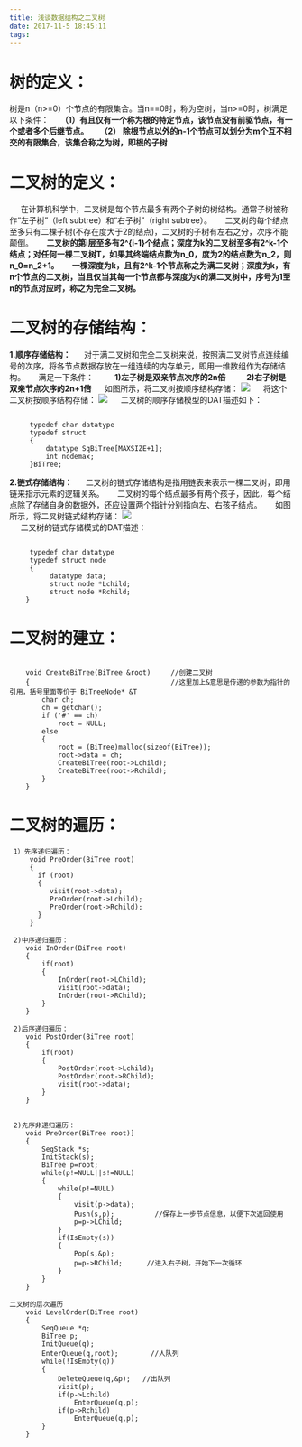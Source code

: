 ```yaml
---
title: 浅谈数据结构之二叉树
date: 2017-11-5 18:45:11
tags:
---
```

# 树的定义：
树是n（n>=0）个节点的有限集合。当n==0时，称为空树，当n>=0时，树满足以下条件：
    **&nbsp;&nbsp;&nbsp;&nbsp;&nbsp;（1）有且仅有一个称为根的特定节点，该节点没有前驱节点，有一个或者多个后继节点。**
    **&nbsp;&nbsp;&nbsp;&nbsp;&nbsp;（2） 除根节点以外的n-1个节点可以划分为m个互不相交的有限集合，该集合称之为树，即根的子树**
<!-- more -->
# 二叉树的定义：
&nbsp;&nbsp;&nbsp;&nbsp;&nbsp;在计算机科学中，二叉树是每个节点最多有两个子树的树结构。通常子树被称作“左子树”（left subtree）和“右子树”（right subtree）。
&nbsp;&nbsp;&nbsp;&nbsp;&nbsp;二叉树的每个结点至多只有二棵子树(不存在度大于2的结点)，二叉树的子树有左右之分，次序不能颠倒。
&nbsp;&nbsp;&nbsp;&nbsp;&nbsp;**二叉树的第i层至多有2^{i-1}个结点；深度为k的二叉树至多有2^k-1个结点；对任何一棵二叉树T，如果其终端结点数为n_0，度为2的结点数为n_2，则n_0=n_2+1。**
&nbsp;&nbsp;&nbsp;&nbsp;&nbsp;**一棵深度为k，且有2^k-1个节点称之为满二叉树；深度为k，有n个节点的二叉树，当且仅当其每一个节点都与深度为k的满二叉树中，序号为1至n的节点对应时，称之为完全二叉树。**
# 二叉树的存储结构：
**1.顺序存储结构：**
&nbsp;&nbsp;&nbsp;&nbsp;&nbsp;对于满二叉树和完全二叉树来说，按照满二叉树节点连续编号的次序，将各节点数据存放在一组连续的内存单元，即用一维数组作为存储结构。
&nbsp;&nbsp;&nbsp;&nbsp;&nbsp;满足一下条件：
**&nbsp;&nbsp;&nbsp;&nbsp;&nbsp;&nbsp;&nbsp;&nbsp;&nbsp;&nbsp;1)左子树是双亲节点次序的2n倍**
**&nbsp;&nbsp;&nbsp;&nbsp;&nbsp;&nbsp;&nbsp;&nbsp;&nbsp;&nbsp;2)右子树是双亲节点次序的2n+1倍**
&nbsp;&nbsp;&nbsp;&nbsp;&nbsp;如图所示，将二叉树按顺序结构存储：
     ![](https://i.imgur.com/N43CGuq.jpg)
&nbsp;&nbsp;&nbsp;&nbsp;&nbsp;将这个二叉树按顺序结构存储：
     ![](https://i.imgur.com/SjnBCZt.jpg)
&nbsp;&nbsp;&nbsp;&nbsp;&nbsp;二叉树的顺序存储模型的DAT描述如下：
<pre><code>
     typedef char datatype 
     typedef struct 
     {
	     datatype SqBiTree[MAXSIZE+1];
	     int nodemax;
     }BiTree;
</code></pre>
**2.链式存储结构：**
&nbsp;&nbsp;&nbsp;&nbsp;&nbsp;二叉树的链式存储结构是指用链表来表示一棵二叉树，即用链来指示元素的逻辑关系。
&nbsp;&nbsp;&nbsp;&nbsp;&nbsp;二叉树的每个结点最多有两个孩子，因此，每个结点除了存储自身的数据外，还应设置两个指针分别指向左、右孩子结点。
&nbsp;&nbsp;&nbsp;&nbsp;&nbsp;如图所示，将二叉树链式结构存储：
    ![](https://i.imgur.com/EnR6Mhx.png)  
&nbsp;&nbsp;&nbsp;&nbsp;&nbsp;二叉树的链式存储模式的DAT描述：
<pre><code>
     typedef char datatype
     typedef struct node
	 {
          datatype data;
		  struct node *Lchild; 
		  struct node *Rchild;
	}
</code></pre> 
# 二叉树的建立：
<pre><code>
	void CreateBiTree(BiTree &root)     //创建二叉树
	{                                   //这里加上&意思是传递的参数为指针的引用，括号里面等价于 BiTreeNode* &T
		char ch;
		ch = getchar();
		if ('#' == ch)
			root = NULL;
		else
		{
			root = (BiTree)malloc(sizeof(BiTree));
			root->data = ch;
			CreateBiTree(root->Lchild);
			CreateBiTree(root->Rchild);
		}
	}
</code></pre>
# 二叉树的遍历：
<pre><code> 1）先序递归遍历：
     void PreOrder(BiTree root)
     {
	   if (root)
	   {
		  visit(root->data);
		  PreOrder(root->Lchild);
		  PreOrder(root->Rchild);
	   }
     }
</code></pre>
<pre><code> 2)中序递归遍历：
	void InOrder(BiTree root)
	{
		if(root)
		{	
			InOrder(root->LChild);
			visit(root->data);
			InOrder(root->RChild);
		}
	}
</code></pre>
<pre><code> 2)后序递归遍历：
	void PostOrder(BiTree root)
	{
		if(root)
		{
			PostOrder(root->Lchild);
			PostOrder(root->RChild);
			visit(root->data);
		}
	}

</code></pre>
<pre><code> 2)先序非递归遍历：
	void PreOrder(BiTree root)]
	{
		SeqStack *s;
		InitStack(s);
		BiTree p=root;
		while(p!=NULL||s!=NULL)
		{
			while(p!=NULL)
			{
				visit(p->data);
				Push(s,p);          //保存上一步节点信息，以便下次返回使用
				p=p->LChild;
			}
			if(IsEmpty(s))
			{
				Pop(s,&p);
				p=p->RChild;      //进入右子树，开始下一次循环
			}	
		}
	}
</code></pre>
<pre><code>二叉树的层次遍历
	void LevelOrder(BiTree root)
	{
		SeqQueue *q;
		BiTree p;
		InitQueue(q);
		EnterQueue(q,root);        //人队列
		while(!IsEmpty(q))
		{
			DeleteQueue(q,&p);   //出队列
			visit(p);
			if(p->Lchild)
				EnterQueue(q,p);
			if(p->Rchild)
				EnterQueue(q,p);
		}
	}
</code></pre>
